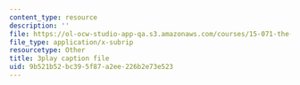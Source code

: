 ```yaml
---
content_type: resource
description: ''
file: https://ol-ocw-studio-app-qa.s3.amazonaws.com/courses/15-071-the-analytics-edge-spring-2017/9b521b52bc395f87a2ee226b2e73e523_0fWDzzMSk8I.vtt
file_type: application/x-subrip
resourcetype: Other
title: 3play caption file
uid: 9b521b52-bc39-5f87-a2ee-226b2e73e523
---
```

